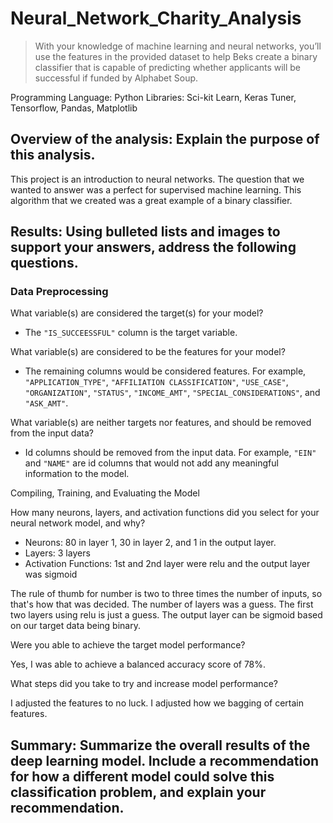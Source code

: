 # Neural_Network_Charity_Analysis


> With your knowledge of machine learning and neural networks, you’ll use the features in the provided dataset to help Beks create a binary classifier that is capable of predicting whether applicants will be successful if funded by Alphabet Soup.

Programming Language: Python 
Libraries: Sci-kit Learn, Keras Tuner, Tensorflow, Pandas, Matplotlib

## Overview of the analysis: Explain the purpose of this analysis.

This project is an introduction to neural networks. The question that we wanted to answer was a perfect for supervised machine learning.  This algorithm that we created was a great example of a binary classifier. 

## Results: Using bulleted lists and images to support your answers, address the following questions.

### Data Preprocessing


What variable(s) are considered the target(s) for your model?

* The `"IS_SUCCEESSFUL"` column is the target variable.

What variable(s) are considered to be the features for your model?

* The remaining columns would be considered features. For example, `"APPLICATION_TYPE"`, `"AFFILIATION CLASSIFICATION"`, `"USE_CASE"`, `"ORGANIZATION"`, `"STATUS"`, `"INCOME_AMT"`, `"SPECIAL_CONSIDERATIONS"`, and `"ASK_AMT"`.

What variable(s) are neither targets nor features, and should be removed from the input data?

* Id columns should be removed from the input data. For example, `"EIN"` and `"NAME"` are id columns that would not add any meaningful information to the model.

Compiling, Training, and Evaluating the Model

How many neurons, layers, and activation functions did you select for your neural network model, and why?

* Neurons: 80 in layer 1, 30 in layer 2, and 1 in the output layer.
* Layers: 3 layers 
* Activation Functions: 1st and 2nd layer were relu and the output layer was sigmoid

The rule of thumb for number is two to three times the number of inputs, so that's how that was decided. 
The number of layers was a guess.  The first two layers using relu is just a guess.  The output layer can be sigmoid based on our target data being binary.

Were you able to achieve the target model performance?

Yes, I was able to achieve a balanced accuracy score of 78%. 

What steps did you take to try and increase model performance?

I adjusted the features to no luck. I adjusted how we bagging of certain features. 


## Summary: Summarize the overall results of the deep learning model. Include a recommendation for how a different model could solve this classification problem, and explain your recommendation.